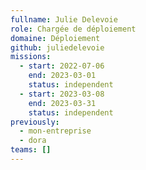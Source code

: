 ```yaml
---
fullname: Julie Delevoie
role: Chargée de déploiement
domaine: Déploiement
github: juliedelevoie
missions:
  - start: 2022-07-06
    end: 2023-03-01
    status: independent
  - start: 2023-03-08
    end: 2023-03-31
    status: independent
previously:
  - mon-entreprise
  - dora
teams: []
---
```

